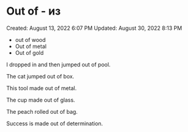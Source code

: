 # Out of - из

Created: August 13, 2022 6:07 PM
Updated: August 30, 2022 8:13 PM

- out of wood
- Out of metal
- Out of gold

I dropped in and then jumped out of pool.

The cat jumped out of box.

This tool made out of metal.

The cup made out of glass.

The peach rolled out of bag.

Success is made out of determination.